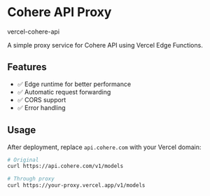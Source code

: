 
# Cohere API Proxy
vercel-cohere-api

A simple proxy service for Cohere API using Vercel Edge Functions.

## Features

- ✅ Edge runtime for better performance
- ✅ Automatic request forwarding
- ✅ CORS support
- ✅ Error handling

## Usage

After deployment, replace `api.cohere.com` with your Vercel domain:

```bash
# Original
curl https://api.cohere.com/v1/models

# Through proxy
curl https://your-proxy.vercel.app/v1/models

